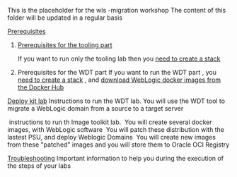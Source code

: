 This is the placeholder for the wls -migration workshop
The content of this folder will be updated in a regular basis



[Prerequisites](test_wls_docker_image-stack/Readme.md)

1. [Prerequisites for the tooling part](test_wls_docker_image-stack/Readme.md) 

   If you want to run only the tooling lab then you [need to create a stack]() 

2. Prerequisites for the WDT part
   If you want to run the WDT part , you [need to create a stack]() , and [download WebLogic docker images from the Docker Hub]()

[Deploy kit lab](WLS_deploy_scripts/README.md)
      Instructions to run the WDT lab.
      You will use the WDT tool to migrate a WebLogic domain from a source to a target server

​    instructions to run th Image toolkit lab.
​    You will create several docker images, with WebLogic software
​    You will patch these distribution with the lastest PSU, and deploy Weblogic Domains
​    You will create new images from these "patched" images and you will store them to Oracle OCI Registry

[Troubleshooting](troublshooting.md)
   Important information to help you during the execution of the steps of your labs